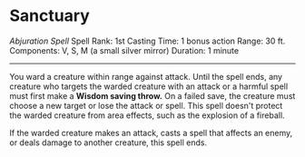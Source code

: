 # Sanctuary
*Abjuration Spell*
Spell Rank: 1st 
Casting Time: 1 bonus action
Range: 30 ft.
Components: V, S, M (a small silver mirror) 
Duration: 1 minute

---

You ward a creature within range against attack. Until the spell ends, any creature who targets the warded creature with an attack or a harmful spell must first make a **Wisdom saving throw.** On a failed save, the creature must choose a new target or lose the attack or spell. This spell doesn't protect the warded creature from area effects, such as the explosion of a fireball.

If the warded creature makes an attack, casts a spell that affects an enemy, or deals damage to another creature, this spell ends.
